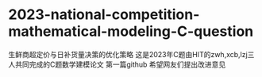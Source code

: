 # 2023-national-competition-mathematical-modeling-C-question
生鲜商超定价与日补货量决策的优化策略
这是2023年C题由HIT的zwh,xcb,lzj三人共同完成的C题数学建模论文
第一篇github
希望网友们提出改进意见

